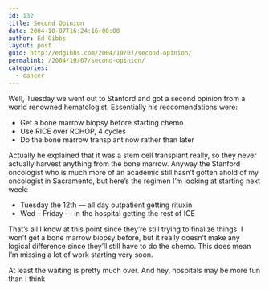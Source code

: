 ```yaml
---
id: 132
title: Second Opinion
date: 2004-10-07T16:24:16+00:00
author: Ed Gibbs
layout: post
guid: http://edgibbs.com/2004/10/07/second-opinion/
permalink: /2004/10/07/second-opinion/
categories:
  - cancer
---
```

Well, Tuesday we went out to Stanford and got a second opinion from a world renowned hematologist. Essentially his reccomendations were:

  * Get a bone marrow biopsy before starting chemo
  * Use RICE over RCHOP, 4 cycles
  * Do the bone marrow transplant now rather than later

Actually he explained that it was a stem cell transplant really, so they never actually harvest anything from the bone marrow. Anyway the Stanford oncologist who is much more of an academic still hasn&#8217;t gotten ahold of my oncologist in Sacramento, but here&#8217;s the regimen I&#8217;m looking at starting next week:

  * Tuesday the 12th &#8212; all day outpatient getting rituxin
  * Wed &#8211; Friday &#8212; in the hospital getting the rest of ICE

That&#8217;s all I know at this point since they&#8217;re still trying to finalize things. I won&#8217;t get a bone marrow biopsy before, but it really doesn&#8217;t make any logical difference since they&#8217;ll still have to do the chemo. This does mean I&#8217;m missing a lot of work starting very soon.

At least the waiting is pretty much over. And hey, hospitals may be more fun than I think